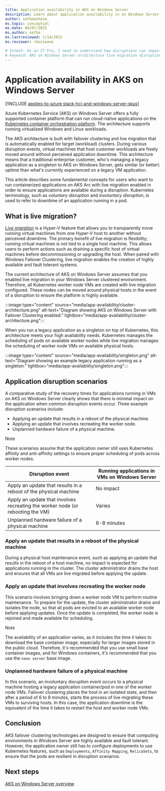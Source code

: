 ```yaml
---
title: Application availability in AKS on Windows Server
description: Learn about application availability in on Windows Server.
author: sethmanheim
ms.topic: conceptual
ms.date: 04/07/2025
ms.author: sethm 
ms.lastreviewed: 1/14/2022
ms.reviewer: rbaziwane

# Intent: As an IT Pro, I need to understand how disruptions can impact the availability of applications on my AKS deployments on Windows Server.
# Keyword: AKS on Windows Server architecture live migration disruption Kubernetes container orchestration
---
```


# Application availability in AKS on Windows Server

[!INCLUDE [applies-to-azure stack-hci-and-windows-server-skus](includes/aks-hci-applies-to-skus/aks-hybrid-applies-to-azure-stack-hci-windows-server-sku.md)]

Azure Kubernetes Service (AKS) on Windows Server offers a fully supported container platform that can run cloud-native applications on the [Kubernetes container orchestration platform](https://kubernetes.io/). The architecture supports running virtualized Windows and Linux workloads.

The AKS architecture is built with failover clustering and live migration that is automatically enabled for target (workload) clusters. During various disruption events, virtual machines that host customer workloads are freely moved around without perceived application downtime. This architecture means that a traditional enterprise customer, who's managing a legacy application as a singleton to AKS on Windows Server, gets similar (or better) uptime than what's currently experienced on a legacy VM application.

This article describes some fundamental concepts for users who want to run containerized applications on AKS Arc with live migration enabled in order to ensure applications are available during a disruption. Kubernetes terminology, such as *voluntary disruption* and *involuntary disruption*, is used to refer to downtime of an application running in a pod.

## What is live migration?

[*Live migration*](/windows-server/virtualization/hyper-v/manage/live-migration-overview) is a Hyper-V feature that allows you to transparently move running virtual machines from one Hyper-V host to another without perceived downtime. The primary benefit of live migration is flexibility; running virtual machines is not tied to a single host machine. This allows users to perform actions such as draining a specific host of virtual machines before decommissioning or upgrading the host. When paired with Windows Failover Clustering, live migration enables the creation of highly available and fault tolerant systems.

The current architecture of AKS on Windows Server assumes that you enabled live migration in your Windows Server clustered environment. Therefore, all Kubernetes worker node VMs are created with live migration configured. These nodes can be moved around physical hosts in the event of a disruption to ensure the platform is highly available.

:::image type="content" source="media/app-availability/cluster-architecture.png" alt-text="Diagram showing AKS on Windows Server with Failover Clustering enabled." lightbox="media/app-availability/cluster-architecture.png":::

When you run a legacy application as a singleton on top of Kubernetes, this architecture meets your high availability needs. Kubernetes manages the scheduling of pods on available worker nodes while live migration manages the scheduling of worker node VMs on available physical hosts.

:::image type="content" source="media/app-availability/singleton.png" alt-text="Diagram showing an example legacy application running as a singleton." lightbox="media/app-availability/singleton.png":::

## Application disruption scenarios

A comparative study of the recovery times for applications running in VMs on AKS on Windows Server clearly shows that there is minimal impact on the application when common disruption events occur. Three example disruption scenarios include:

- Applying an update that results in a reboot of the physical machine.
- Applying an update that involves recreating the worker node.
- Unplanned hardware failure of a physical machine.

> [!NOTE]
> These scenarios assume that the application owner still uses Kubernetes affinity and anti-affinity settings to ensure proper scheduling of pods across worker nodes.

| Disruption event |       Running applications in VMs on Windows Server            |
| ------------------------------------------------------------ | ---------------------------- |
| Apply an update that results in a reboot of the physical machine | No  impact        |
| Apply an update that involves recreating the worker node (or rebooting the VM) | Varies            |
| Unplanned hardware failure of a physical machine            | 6-8 minutes    |

### Apply an update that results in a reboot of the physical machine

During a physical host maintenance event, such as applying an update that results in the reboot of a host machine, no impact is expected for applications running in the cluster. The cluster administrator drains the host and ensures that all VMs are live migrated before applying the update.

### Apply an update that involves recreating the worker node

This scenario involves bringing down a worker node VM to perform routine maintenance. To prepare for the update, the cluster administrator drains and isolates the node, so that all pods are evicted to an available worker node before applying updates. Once the update is completed, the worker node is rejoined and made available for scheduling.

> [!NOTE]
> The availability of an application varies, as it includes the time it takes to download the base container image, especially for larger images stored in the public cloud. Therefore, it's recommended that you use small base container images, and for Windows containers, it's recommended that you use the `nano server` base image.

### Unplanned hardware failure of a physical machine

In this scenario, an involuntary disruption event occurs to a physical machine hosting a legacy application container/pod in one of the worker node VMs. Failover clustering places the host in an isolated state, and then after a period of 6 to 8 minutes, starts the process of live migrating these VMs to surviving hosts. In this case, the application downtime is the equivalent of the time it takes to restart the host and worker node VMs.

## Conclusion

AKS failover clustering technologies are designed to ensure that computing environments in Windows Server are highly available and fault tolerant. However, the application owner still has to configure deployments to use Kubernetes features, such as `Deployments`, `Affinity Mapping`, `RelicaSets`, to ensure that the pods are resilient in disruption scenarios.

## Next steps

[AKS on Windows Server overview](overview.md)

